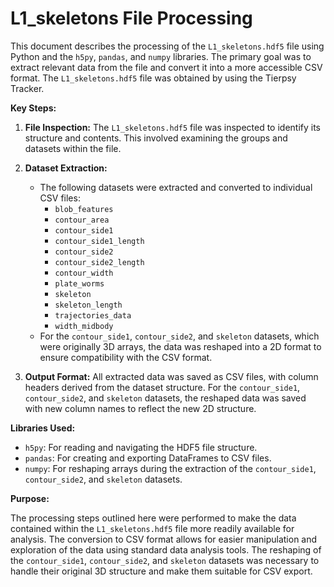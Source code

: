 # L1_skeletons File Processing

This document describes the processing of the `L1_skeletons.hdf5` file using Python and the `h5py`, `pandas`, and `numpy` libraries. The primary goal was to extract relevant data from the file and convert it into a more accessible CSV format. The `L1_skeletons.hdf5` file was obtained by using the Tierpsy Tracker.

**Key Steps:**

1.  **File Inspection:** The `L1_skeletons.hdf5` file was inspected to identify its structure and contents. This involved examining the groups and datasets within the file.
2.  **Dataset Extraction:**
    * The following datasets were extracted and converted to individual CSV files:
        * `blob_features`
        * `contour_area`
        * `contour_side1`
        * `contour_side1_length`
        * `contour_side2`
        * `contour_side2_length`
        * `contour_width`
        * `plate_worms`
        * `skeleton`
        * `skeleton_length`
        * `trajectories_data`
        * `width_midbody`
    * For the `contour_side1`, `contour_side2`, and `skeleton` datasets, which were originally 3D arrays, the data was reshaped into a 2D format to ensure compatibility with the CSV format.

3.  **Output Format:** All extracted data was saved as CSV files, with column headers derived from the dataset structure.  For the `contour_side1`, `contour_side2`, and `skeleton` datasets, the reshaped data was saved with new column names to reflect the new 2D structure.

**Libraries Used:**

* `h5py`: For reading and navigating the HDF5 file structure.
* `pandas`: For creating and exporting DataFrames to CSV files.
* `numpy`: For reshaping arrays during the extraction of the `contour_side1`, `contour_side2`, and `skeleton` datasets.

**Purpose:**

The processing steps outlined here were performed to make the data contained within the `L1_skeletons.hdf5` file more readily available for analysis. The conversion to CSV format allows for easier manipulation and exploration of the data using standard data analysis tools.  The reshaping of the `contour_side1`, `contour_side2`, and `skeleton` datasets was necessary to handle their original 3D structure and make them suitable for CSV export.
